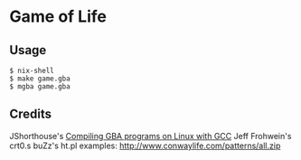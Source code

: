 # Game of Life

## Usage

```
$ nix-shell
$ make game.gba
$ mgba game.gba
```

## Credits

JShorthouse's [Compiling GBA programs on Linux with GCC](https://gist.github.com/JShorthouse/bfe49cdfad126e9163d9cb30fd3bf3c2)
Jeff Frohwein's crt0.s
buZz's ht.pl
examples: http://www.conwaylife.com/patterns/all.zip
